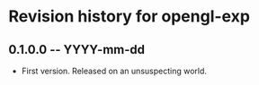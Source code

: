 # Revision history for opengl-exp

## 0.1.0.0 -- YYYY-mm-dd

* First version. Released on an unsuspecting world.
